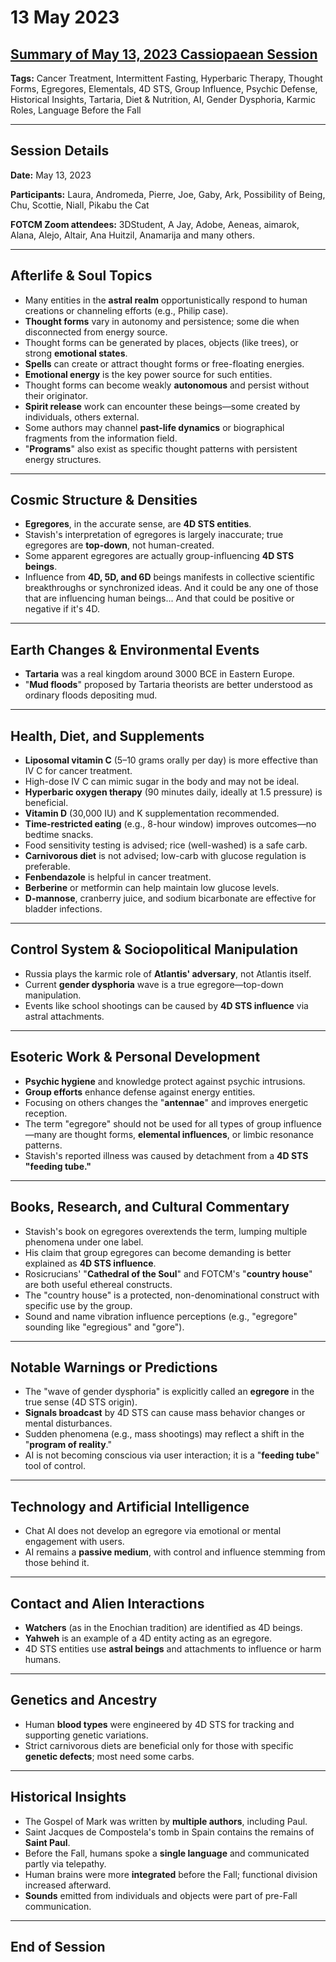 # 13 May 2023

## [Summary of May 13, 2023 Cassiopaean Session](https://cassiopaea.org/forum/threads/session-13-may-2023.53395/)

**Tags:** Cancer Treatment, Intermittent Fasting, Hyperbaric Therapy, Thought Forms, Egregores, Elementals, 4D STS, Group Influence, Psychic Defense, Historical Insights, Tartaria, Diet & Nutrition, AI, Gender Dysphoria, Karmic Roles, Language Before the Fall

---

## Session Details

**Date:** May 13, 2023

**Participants:** Laura, Andromeda, Pierre, Joe, Gaby, Ark, Possibility of Being, Chu, Scottie, Niall, Pikabu the Cat

**FOTCM Zoom attendees:** 3DStudent, A Jay, Adobe, Aeneas, aimarok, Alana, Alejo, Altair, Ana Huitzil, Anamarija and many others.

---

## Afterlife & Soul Topics

- Many entities in the **astral realm** opportunistically respond to human creations or channeling efforts (e.g., Philip case).
- **Thought forms** vary in autonomy and persistence; some die when disconnected from energy source.
- Thought forms can be generated by places, objects (like trees), or strong **emotional states**.
- **Spells** can create or attract thought forms or free-floating energies.
- **Emotional energy** is the key power source for such entities.
- Thought forms can become weakly **autonomous** and persist without their originator.
- **Spirit release** work can encounter these beings—some created by individuals, others external.
- Some authors may channel **past-life dynamics** or biographical fragments from the information field.
- "**Programs**" also exist as specific thought patterns with persistent energy structures.

---

## Cosmic Structure & Densities

- **Egregores**, in the accurate sense, are **4D STS entities**.
- Stavish's interpretation of egregores is largely inaccurate; true egregores are **top-down**, not human-created.
- Some apparent egregores are actually group-influencing **4D STS beings**.
- Influence from **4D, 5D, and 6D** beings manifests in collective scientific breakthroughs or synchronized ideas. And it could be any one of those that are influencing human beings... And that could be positive or negative if it's 4D.

---

## Earth Changes & Environmental Events

- **Tartaria** was a real kingdom around 3000 BCE in Eastern Europe.
- "**Mud floods**" proposed by Tartaria theorists are better understood as ordinary floods depositing mud.

---

## Health, Diet, and Supplements

- **Liposomal vitamin C** (5–10 grams orally per day) is more effective than IV C for cancer treatment.
- High-dose IV C can mimic sugar in the body and may not be ideal.
- **Hyperbaric oxygen therapy** (90 minutes daily, ideally at 1.5 pressure) is beneficial.
- **Vitamin D** (30,000 IU) and K supplementation recommended.
- **Time-restricted eating** (e.g., 8-hour window) improves outcomes—no bedtime snacks.
- Food sensitivity testing is advised; rice (well-washed) is a safe carb.
- **Carnivorous diet** is not advised; low-carb with glucose regulation is preferable.
- **Fenbendazole** is helpful in cancer treatment.
- **Berberine** or metformin can help maintain low glucose levels.
- **D-mannose**, cranberry juice, and sodium bicarbonate are effective for bladder infections.

---

## Control System & Sociopolitical Manipulation

- Russia plays the karmic role of **Atlantis' adversary**, not Atlantis itself.
- Current **gender dysphoria** wave is a true egregore—top-down manipulation.
- Events like school shootings can be caused by **4D STS influence** via astral attachments.

---

## Esoteric Work & Personal Development

- **Psychic hygiene** and knowledge protect against psychic intrusions.
- **Group efforts** enhance defense against energy entities.
- Focusing on others changes the "**antennae**" and improves energetic reception.
- The term "egregore" should not be used for all types of group influence—many are thought forms, **elemental influences**, or limbic resonance patterns.
- Stavish's reported illness was caused by detachment from a **4D STS "feeding tube."**

---

## Books, Research, and Cultural Commentary

- Stavish's book on egregores overextends the term, lumping multiple phenomena under one label.
- His claim that group egregores can become demanding is better explained as **4D STS influence**.
- Rosicrucians' "**Cathedral of the Soul**" and FOTCM's "**country house**" are both useful ethereal constructs.
- The "country house" is a protected, non-denominational construct with specific use by the group.
- Sound and name vibration influence perceptions (e.g., "egregore" sounding like "egregious" and "gore").

---

## Notable Warnings or Predictions

- The "wave of gender dysphoria" is explicitly called an **egregore** in the true sense (4D STS origin).
- **Signals broadcast** by 4D STS can cause mass behavior changes or mental disturbances.
- Sudden phenomena (e.g., mass shootings) may reflect a shift in the "**program of reality**."
- AI is not becoming conscious via user interaction; it is a "**feeding tube**" tool of control.

---

## Technology and Artificial Intelligence

- Chat AI does not develop an egregore via emotional or mental engagement with users.
- AI remains a **passive medium**, with control and influence stemming from those behind it.

---

## Contact and Alien Interactions

- **Watchers** (as in the Enochian tradition) are identified as 4D beings.
- **Yahweh** is an example of a 4D entity acting as an egregore.
- 4D STS entities use **astral beings** and attachments to influence or harm humans.

---

## Genetics and Ancestry

- Human **blood types** were engineered by 4D STS for tracking and supporting genetic variations.
- Strict carnivorous diets are beneficial only for those with specific **genetic defects**; most need some carbs.

---

## Historical Insights

- The Gospel of Mark was written by **multiple authors**, including Paul.
- Saint Jacques de Compostela's tomb in Spain contains the remains of **Saint Paul**.
- Before the Fall, humans spoke a **single language** and communicated partly via telepathy.
- Human brains were more **integrated** before the Fall; functional division increased afterward.
- **Sounds** emitted from individuals and objects were part of pre-Fall communication.

---

## End of Session